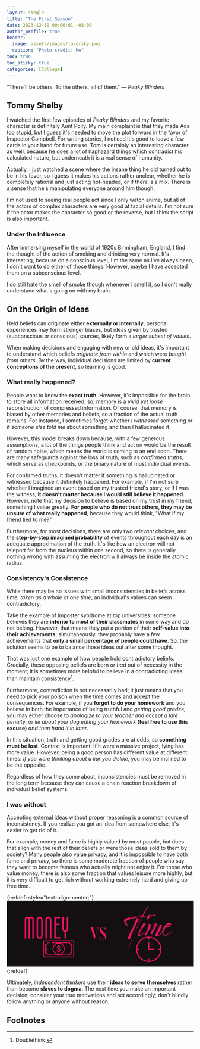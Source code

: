 ```yaml
---
layout: single
title: "The First Season"
date: 2023-12-10 00:00:01 -08:00
author_profile: true
header: 
  image: assets/images/loversky.png
  caption: "Photo credit: Me" 
toc: true
toc_sticky: true
categories: [College]
---
```


"There'll be others. To the others, all of them." — *Peaky Blinders*

## Tommy Shelby
I watched the first few episodes of *Peaky Blinders* and my favorite character is definitely Aunt Polly. My main complaint is that they made Ada too stupid, but I guess it's needed to move the plot forward in the favor of Inspector Campbell. For writing stories, I noticed it's good to leave a few cards in your hand for future use. Tom is certainly an interesting character as well, because he does a lot of haphazard things which contradict his calculated nature, but underneath it is a real sense of humanity. 

Actually, I just watched a scene where the insane thing he did turned out to be in his favor, so I guess it makes his actions rather unclear, whether he is completely rational and just acting hot-headed, or if there is a mix. There is a sense that he's manipulating everyone around him though. 

I'm not used to seeing real people act since I only watch anime, but all of the actors of complex characters are very good at facial details. I'm not sure if the actor makes the character so good or the reverse, but I think the script is also important. 

### Under the Influence
After immersing myself in the world of 1920s Birmingham, England, I find the thought of the action of smoking and drinking very normal. It's interesting, because on a conscious level, I'm the same as I've always been, I don't want to do either of those things. However, maybe I have accepted them on a subconscious level. 

I do still hate the smell of smoke though whenever I smell it, so I don't really understand what's going on with my brain. 

## On the Origin of Ideas
Held beliefs can originate either **externally or internally**, personal experiences may form stronger biases, but ideas given by trusted (subconscious or conscious) sources, likely form a *larger subset of values*. 

When making decisions and engaging with new or old ideas, it's important to understand which beliefs *originate from within* and which were *bought from others*. By the way, individual decisions are limited by **current conceptions of the present**, so learning is good. 

### What really happened?
People want to know the **exact truth**. However, it's impossible for the brain to store all information received; so, memory is a *vivid yet loose* reconstruction of compressed information. Of course, that memory is biased by other memories and beliefs, so a fraction of the actual truth remains. For instance, I sometimes forget whether *I witnessed* something or if *someone else told me* about something and then I hallucinated it. 

However, this model breaks down because, with a few generous assumptions, a lot of the things people think and act on would be the result of random noise, which means the world is coming to an end soon. There are many safeguards against the loss of truth, such as *confirmed truths*, which serve as checkpoints, or the binary nature of most individual events. 

For confirmed truths, it doesn't matter if something is hallucinated or witnessed because it definitely happened. For example, if I'm not sure whether I imagined an event based on my trusted friend's story, or if I was the witness, **it doesn't matter because I would still believe it happened**. However, note that my decision to believe is based on my trust in my friend, something I value greatly. **For people who do not trust others, they may be unsure of what really happened**, because they would think, "What if my friend lied to me?"

Furthermore, for most decisions, there are only two *relevant* choices, and the **step-by-step imagined probability** of events throughout each day is an adequate approximation of the truth. It's like how an electron will not teleport far from the nucleus within one second, so there is generally nothing wrong with assuming the electron will always be inside the atomic radius.

### Consistency's Consistence
While there may be no issues with small inconsistencies in beliefs across time, *taken as a whole at one time*, an individual's values can seem contradictory. 

Take the example of imposter syndrome at top universities: someone believes they are **inferior to most of their classmates** in some way and do not belong. However, that means they put a portion of their **self-value into their achievements**; simultaneously, they probably have a few achievements that **only a small percentage of people could have**. So, the solution seems to be to balance those ideas out after some thought. 

That was just one example of how people hold contradictory beliefs. Crucially, these opposing beliefs are born *or had* out of necessity in the moment; it is sometimes more helpful to believe in a contradicting ideas than maintain consistency[^1]. 

Furthermore, contradiction is not necessarily bad; it just means that you need to pick your poison when the time comes and accept the consequences. For example, if you **forgot to do your homework** and you believe in both the importance of being truthful and *getting good grades*, you may either choose to *apologize to your teacher and accept a late penalty*, or *lie about your dog eating your homework* **(feel free to use this excuse)** *and then hand it in later*. 

In this situation, truth and getting good grades are at odds, so **something must be lost**. Context is important: if it were a massive project, lying has more value. However, being a good person has different value at different times: *if you were thinking about a liar you dislike*, you may be inclined to be the opposite. 

Regardless of how they come about, inconsistencies must be removed in the long term because they can cause a chain reaction breakdown of individual belief systems. 

### I was without
Accepting external ideas without proper reasoning is a common source of inconsistency. If you realize you got an idea from somewhere else, it's easier to get rid of it. 

For example, money and fame is highly valued by most people, but does that align with the rest of their beliefs or were those ideas sold to them by society? Many people also value privacy, and it is impossible to have both fame and privacy, so there is some moderate fraction of people who say they want to become famous who actually might not enjoy it. For those who value money, there is also some fraction that values leisure more highly, but it is very difficult to get rich without working extremely hard and giving up free time. 

{:refdef: style="text-align: center;"}
![Time and Money](/assets/images/timeandmoney.png)
{:refdef}

Ultimately, *independent thinkers* use their **ideas to serve themselves** rather than become **slaves to dogma**. The next time you make an important decision, consider your true motivations and act accordingly; don't blindly follow anything or anyone without reason. 

## Footnotes
[^1]: Doublethink.